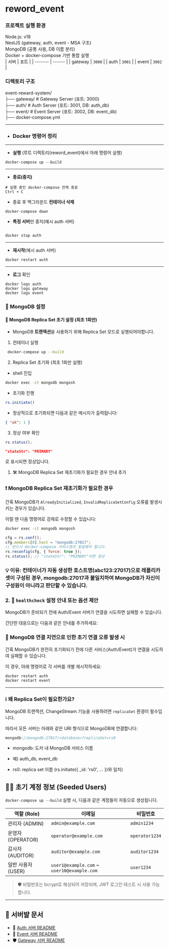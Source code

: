 # reword_event

### 프로젝트 실행 환경

Node.js: v18  
NestJS (gateway, auth, event - MSA 구조)  
MongoDB (공통 사용, DB 이름 분리)  
Docker + docker-compose 기반 통합 실행  
| 서버 | 포트 |
| ------- | ------ |
| gateway | `3000` |
| auth | `3001` |
| event | `3002` |

### 디렉토리 구조

event-reward-system/  
├── gateway/ # Gateway Server (포트: 3000)  
├── auth/ # Auth Server (포트: 3001, DB: auth_db)  
├── event/ # Event Server (포트: 3002, DB: event_db)  
├── docker-compose.yml

---

- ### Docker 명령어 정리

---

- **실행** (루트 디렉토리(reword_event)에서 아래 명령어 실행)

```
docker-compose up --build
```

---

- **종료(중지)**

```
# 실행 중인 docker-compose 전체 종료
Ctrl + C
```

- 종료 후 백그라운드 **컨테이너 삭제**

```
docker-compose down
```

- **특정 서버**만 중지(예시 auth 서버)

```

docker stop auth
```

---

- **재시작**(예시 auth 서버)

```
docker restart auth
```

---

- **로그** 확인

```
docker logs auth
docker logs gateway
docker logs event
```

### 🧱 MongoDB 설정

#### 🧩 MongoDB Replica Set 초기 설정 (최초 1회만)

- MongoDB **트랜잭션**을 사용하기 위해 Replica Set 모드로 실행되어야합니다.

1. 컨테이너 실행

```bash
 docker-compose up --build
```

2. Replica Set 초기화 (최초 1회만 실행)

- shell 진입

```bash
docker exec -it mongodb mongosh
```

- 초기화 진행

```bash
rs.initiate()
```

- 정상적으로 초기화되면 다음과 같은 메시지가 출력됩니다:

```json
{ "ok": 1 }
```

3. 정상 여부 확인

```js
rs.status();
```

```json
"stateStr": "PRIMARY"
```

로 표시되면 정상입니다.

1. 🛠 MongoDB Replica Set 재초기화가 필요한 경우 안내 추가

### ❗ MongoDB Replica Set 재초기화가 필요한 경우

간혹 MongoDB가 `AlreadyInitialized`, `InvalidReplicaSetConfig` 오류를 발생시키는 경우가 있습니다.

이럴 땐 다음 명령어로 강제로 수정할 수 있습니다:

```bash
docker exec -it mongodb mongosh
```

```js
cfg = rs.conf();
cfg.members[0].host = "mongodb:27017";
// 반드시 docker-compose 서비스명과 동일해야 합니다.
rs.reconfig(cfg, { force: true });
rs.status(); // "stateStr": "PRIMARY"이면 정상
```

### 💡 이유: 컨테이너가 자동 생성한 호스트명(abc123:27017)으로 레플리카셋이 구성된 경우, mongodb:27017과 불일치하여 MongoDB가 자신이 구성원이 아니라고 판단할 수 있습니다.

### 2. 🧪 `healthcheck` 설정 안내 또는 옵션 제안

MongoDB가 준비되기 전에 Auth/Event 서버가 연결을 시도하면 실패할 수 있습니다.

간단한 대응으로는 다음과 같은 안내를 추가하세요:

### 🔄 MongoDB 연결 지연으로 인한 초기 연결 오류 발생 시

간혹 MongoDB가 완전히 초기화되기 전에 다른 서비스(Auth/Event)가 연결을 시도하여 실패할 수 있습니다.

이 경우, 아래 명령어로 각 서버를 개별 재시작하세요:

```bash
docker restart auth
docker restart event
```

---

### ℹ️ 왜 Replica Set이 필요한가요?

MongoDB 트랜잭션, ChangeStream 기능을 사용하려면 `replicaSet` 환경이 필수입니다.

따라서 모든 서버는 아래와 같은 URI 형식으로 MongoDB에 연결합니다:

```js
mongodb://mongodb:27017/<database>?replicaSet=rs0
```

- mongodb: 도커 내 MongoDB 서비스 이름

- <database> 예) auth_db, event_db

- rs0: replica set 이름 (rs.initiate({ \_id: 'rs0', ... })와 일치)

## 🧑‍💼 초기 계정 정보 (Seeded Users)

`docker-compose up --build` 실행 시, 다음과 같은 계정들이 자동으로 생성됩니다.

| 역할 (Role)        | 이메일                                     | 비밀번호       |
| ------------------ | ------------------------------------------ | -------------- |
| 관리자 (ADMIN)     | `admin@example.com`                        | `admin1234`    |
| 운영자 (OPERATOR)  | `operator@example.com`                     | `operator1234` |
| 감사자 (AUDITOR)   | `auditor@example.com`                      | `auditor1234`  |
| 일반 사용자 (USER) | `user1@example.com` ~ `user10@example.com` | `user1234`     |

> 🛡️ 비밀번호는 bcrypt로 해싱되어 저장되며, JWT 로그인 테스트 시 사용 가능합니다.

---

## 📂 서버뱔 문서

- 🔐 [Auth 서버 README](./auth/README.md)
- 🎯 [Event 서버 README](./event/README.md)
- 🛡️ [Gateway 서버 README](./gateway/README.md)

```

```
